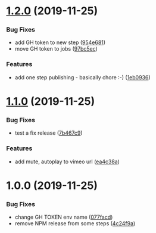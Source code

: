 # [1.2.0](https://github.com/wirths/react-responsive-video/compare/v1.1.0...v1.2.0) (2019-11-25)


### Bug Fixes

* add GH token to new step ([954e681](https://github.com/wirths/react-responsive-video/commit/954e6817ee6dc5cc6bfa9e8a66708932d8cb18d1))
* move GH token to jobs ([97bc5ec](https://github.com/wirths/react-responsive-video/commit/97bc5ecb50ad12ab0b0893e1ed5f3f4000608f25))


### Features

* add one step publishing - basically chore :-) ([1eb0936](https://github.com/wirths/react-responsive-video/commit/1eb0936b551a56ee64adbe55f4b0f28491f19545))

# [1.1.0](https://github.com/wirths/react-responsive-video/compare/v1.0.0...v1.1.0) (2019-11-25)


### Bug Fixes

* test a fix release ([7b467c9](https://github.com/wirths/react-responsive-video/commit/7b467c97c63c17a4e896901195504bffcb3ac085))


### Features

* add mute, autoplay to vimeo url ([ea4c38a](https://github.com/wirths/react-responsive-video/commit/ea4c38af7c398bf8a1e2b6a0a297b34cb9037116))

# 1.0.0 (2019-11-25)


### Bug Fixes

* change GH TOKEN env name ([077facd](https://github.com/wirths/react-responsive-video/commit/077facd372626f7b956f26aac8957fa8166e927f))
* remove NPM release from some steps ([4c24f9a](https://github.com/wirths/react-responsive-video/commit/4c24f9a58dd78086e932ca35b0375603656dc1c7))

